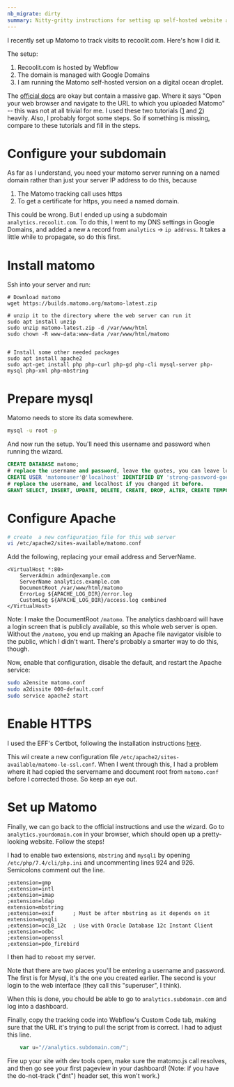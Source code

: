 ```yaml
---
nb_migrate: dirty
summary: Nitty-gritty instructions for setting up self-hosted website analytics with Matomo.
---
```


I recently set up Matomo to track visits to recoolit.com. Here's how I did it.

The setup:
1. Recoolit.com is hosted by Webflow
2. The domain is managed with Google Domains
3. I am running the Matomo self-hosted version on a digital ocean droplet.

The [official docs](https://matomo.org/docs/installation/) are okay but contain a massive gap. Where it says "Open your web browser and navigate to the URL to which you uploaded Matomo" -- this was not at all trivial for me. I used these two tutorials ([1](https://www.linuxbabe.com/ubuntu/install-matomo-web-analytics-piwik-ubuntu-18-04-apache-nginx) and [2](https://web.archive.org/web/20210506105521/https://artofadventuring.com/install-matomo-piwik-digitalocean/)) heavily. Also, I probably forgot some steps. So if something is missing, compare to these tutorials and fill in the steps.

# Configure your subdomain
As far as I understand, you need your matomo server running on a named domain rather than just your server IP address to do this, because 

1. The Matomo tracking call uses https
2. To get a certificate for https, you need a named domain.

This could be wrong. But I ended up using a subdomain `analytics.recoolit.com`. To do this, I went to my DNS settings in Google Domains, and added a new `A` record from `analytics` -> `ip address`. It takes a little while to propagate, so do this first.

# Install matomo
Ssh into your server and run:

```
# Download matomo
wget https://builds.matomo.org/matomo-latest.zip

# unzip it to the directory where the web server can run it
sudo apt install unzip
sudo unzip matomo-latest.zip -d /var/www/html
sudo chown -R www-data:www-data /var/www/html/matomo


# Install some other needed packages
sudo apt install apache2
sudo apt-get install php php-curl php-gd php-cli mysql-server php-mysql php-xml php-mbstring
```

# Prepare mysql
Matomo needs to store its data somewhere.
```bash
mysql -u root -p
```
And now run the setup. You'll need this username and password when running the wizard.
```SQL
CREATE DATABASE matomo;
# replace the username and password, leave the quotes, you can leave localhost
CREATE USER 'matomouser'@'localhost' IDENTIFIED BY 'strong-password-goes-here';
# replace the username, and localhost if you changed it before.
GRANT SELECT, INSERT, UPDATE, DELETE, CREATE, DROP, ALTER, CREATE TEMPORARY TABLES, LOCK TABLES ON matomo.* TO 'matomouser'@'localhost';
```

# Configure Apache
```bash
# create  a new configuration file for this web server
vi /etc/apache2/sites-available/matomo.conf
```

Add the following, replacing your email address and ServerName.
```
<VirtualHost *:80>
    ServerAdmin admin@example.com
    ServerName analytics.example.com
    DocumentRoot /var/www/html/matomo
    ErrorLog ${APACHE_LOG_DIR}/error.log
    CustomLog ${APACHE_LOG_DIR}/access.log combined
</VirtualHost>
```
Note: I make the DocumentRoot `/matomo`. The analytics dashboard will have a login screen that is publicly available, so this whole web server is open. Without the `/matomo`, you end up making an Apache file navigator visible to the public, which I didn't want. There's probably a smarter way to do this, though.

Now, enable that configuration, disable the default, and restart the Apache service:
```bash
sudo a2ensite matomo.conf
sudo a2dissite 000-default.conf
sudo service apache2 start
```

# Enable HTTPS

I used the EFF's Certbot, following the installation instructions [here](https://certbot.eff.org/instructions).

This wil create a new configuration file `/etc/apache2/sites-available/matomo-le-ssl.conf`. When I went through this, I had a problem where it had copied the servername and document root from `matomo.conf` before I corrected those. So keep an eye out.

# Set up Matomo
Finally, we can go back to the official instructions and use the wizard. Go to `analytics.yourdomain.com` in your browser, which should open up a pretty-looking website. Follow the steps!

I had to enable two extensions, `mbstring` and `mysqli` by opening `/etc/php/7.4/cli/php.ini` and uncommenting lines 924 and 926. Semicolons comment out the line.
```
;extension=gmp
;extension=intl
;extension=imap
;extension=ldap
extension=mbstring
;extension=exif      ; Must be after mbstring as it depends on it
extension=mysqli
;extension=oci8_12c  ; Use with Oracle Database 12c Instant Client
;extension=odbc
;extension=openssl
;extension=pdo_firebird
```

I then had to `reboot` my server.

Note that there are two places you'll be entering a username and password. The first is for Mysql, it's the one you created earlier. The second is your login to the web interface (they call this "superuser", I think).

When this is done, you chould be able to go to `analytics.subdomain.com` and log into a dashboard.

Finally, copy the tracking code into Webflow's Custom Code tab, making sure that the URL it's trying to pull the script from is correct. I had to adjust this line.
```javascript
    var u="//analytics.subdomain.com/";
```
Fire up your site with dev tools open, make sure the matomo.js call resolves, and then go see your first pageview in your dashboard! (Note: if you have the do-not-track ("dnt") header set, this won't work.)
